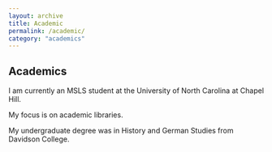 ```yaml
---
layout: archive
title: Academic
permalink: /academic/
category: "academics"
---
```


## Academics 

I am currently an MSLS student at the University of North Carolina at Chapel Hill. 

My focus is on academic libraries. 

My undergraduate degree was in History and German Studies from Davidson College. 